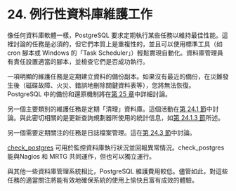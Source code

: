 # 24. 例行性資料庫維護工作

像任何資料庫軟體一樣，PostgreSQL 要求定期執行某些任務以維持最佳性能。這裡討論的任務是必須的，但它們本質上是重複性的，並且可以使用標準工具（如 cron 腳本或 Windows 的「Task Scheduler」）輕鬆實現自動化。資料庫管理員有責任設置適當的腳本，並檢查它們是否成功執行。

一項明顯的維護任務是定期建立資料的備份副本。如果沒有最近的備份，在災難發生後（磁碟故障、火災、錯誤地刪除關鍵資料表等），您將無法恢復。PostgreSQL 中的備份和還原機制將在[第 25 章](../25.-bei-fen-ji-huan-yuan/)中詳細討論。

另一個主要類別的維護任務是定期「清理」資料庫。這個活動在[第 24.1 節](24.1.-li-hang-xing-zi-liao-qing-li.md)中討論。與此密切相關的是更新查詢規劃器所使用的統計信息，如[第 24.1.3 節](24.1.-li-hang-xing-zi-liao-qing-li.md#24-1-3-updating-planner-statistics)所述。

另一個需要定期關注的任務是日誌檔案管理。這在[第 24.3 節](24.3.-log-file-maintenance.md)中討論。

[check\_postgres](https://bucardo.org/check_postgres/) 可用於監控資料庫執行狀況並回報異常情況。check\_postgres 能與Nagios 和 MRTG 共同運作，但也可以獨立運行。

與其他一些資料庫管理系統相比，PostgreSQL 維護費用較低。儘管如此，對這些任務的適當關注將能有效地確保系統的使用上愉快且富有成效的體驗。


